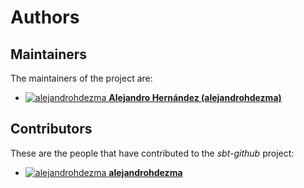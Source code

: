 [comment]: <> (Don't edit this file!)
[comment]: <> (It is automatically updated after every release of https://github.com/alejandrohdezma/sbt-ci)
[comment]: <> (If you want to suggest a change, please open a PR or issue in that repository)

# Authors

## Maintainers

The maintainers of the project are:

- [![alejandrohdezma](https://avatars.githubusercontent.com/u/9027541?v=4&s=20) **Alejandro Hernández (alejandrohdezma)**](https://github.com/alejandrohdezma)

## Contributors

These are the people that have contributed to the _sbt-github_ project:

- [![alejandrohdezma](https://avatars.githubusercontent.com/u/9027541?v=4&s=20) **alejandrohdezma**](https://github.com/alejandrohdezma)